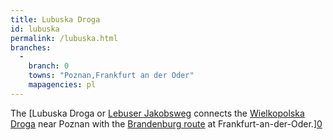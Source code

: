 ```yaml
---
title: Lubuska Droga
id: lubuska
permalink: /lubuska.html
branches:
  -
    branch: 0
    towns: "Poznan,Frankfurt an der Oder"
    mapagencies: pl
---
```


The [Lubuska Droga or [Lebuser Jakobsweg][1] connects the [Wielkopolska Droga][2] near Poznan with the [Brandenburg route][3] at Frankfurt-an-der-Oder.][0]

[0]: http://www.camino.net.pl/lubuska
[1]: http://www.jakobswege-viadrina.de/texte/seite.php?id=47816
[2]: wielkopolska.html
[3]: brandenburg.html